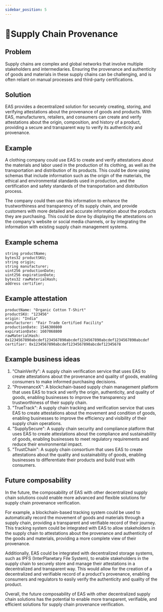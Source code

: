 ```yaml
---
sidebar_position: 5
---
```


#  📍Supply Chain Provenance

## Problem
Supply chains are complex and global networks that involve multiple stakeholders and intermediaries. Ensuring the provenance and authenticity of goods and materials in these supply chains can be challenging, and is often reliant on manual processes and third-party certifications.

## Solution
EAS provides a decentralized solution for securely creating, storing, and verifying attestations about the provenance of goods and products. With EAS, manufacturers, retailers, and consumers can create and verify attestations about the origin, composition, and history of a product, providing a secure and transparent way to verify its authenticity and provenance.

## Example
A clothing company could use EAS to create and verify attestations about the materials and labor used in the production of its clothing, as well as the transportation and distribution of its products. This could be done using schemas that include information such as the origin of the materials, the ethical and environmental standards used in production, and the certification and safety standards of the transportation and distribution process.

The company could then use this information to enhance the trustworthiness and transparency of its supply chain, and provide customers with more detailed and accurate information about the products they are purchasing. This could be done by displaying the attestations on the company's website or social media channels, or by integrating the information with existing supply chain management systems.

## Example schema 
```
string productName;
bytes32 productSKU;
string origin;
string manufacturer;
uint256 productionDate;
uint256 expirationDate;
bytes32 rawMaterialHash;
address certifier;

```

## Example attestation
```
productName: "Organic Cotton T-Shirt"
productSKU: "123456"
origin: "India"
manufacturer: "Fair Trade Certified Facility"
productionDate: 1546300800
expirationDate: 1607068800
rawMaterialHash: 0x1234567890abcdef1234567890abcdef1234567890abcdef1234567890abcdef
certifier: 0x1234567890abcdef1234567890abcdef12345678

```
## Example business ideas

1. "ChainVerify": A supply chain verification service that uses EAS to create attestations about the provenance and quality of goods, enabling consumers to make informed purchasing decisions.
2. "ProvenanceX": A blockchain-based supply chain management platform that uses EAS to track and verify the origin, authenticity, and quality of goods, enabling businesses to improve the transparency and trustworthiness of their supply chain.
3. "TrueTrack": A supply chain tracking and verification service that uses EAS to create attestations about the movement and condition of goods, enabling businesses to improve the efficiency and visibility of their supply chain operations.
4. "SupplySecure": A supply chain security and compliance platform that uses EAS to create attestations about the compliance and sustainability of goods, enabling businesses to meet regulatory requirements and reduce their environmental impact.
5. "TrustChain": A supply chain consortium that uses EAS to create attestations about the quality and sustainability of goods, enabling businesses to differentiate their products and build trust with consumers.

## Future composability
In the future, the composability of EAS with other decentralized supply chain solutions could enable more advanced and flexible solutions for supply chain provenance verification.

For example, a blockchain-based tracking system could be used to automatically record the movement of goods and materials through a supply chain, providing a transparent and verifiable record of their journey. This tracking system could be integrated with EAS to allow stakeholders in the supply chain to attestations about the provenance and authenticity of the goods and materials, providing a more complete view of their provenance.

Additionally, EAS could be integrated with decentralized storage systems, such as IPFS (InterPlanetary File System), to enable stakeholders in the supply chain to securely store and manage their attestations in a decentralized and transparent way. This would allow for the creation of a decentralized and verifiable record of a product's provenance, enabling consumers and regulators to easily verify the authenticity and quality of the product.

Overall, the future composability of EAS with other decentralized supply chain solutions has the potential to enable more transparent, verifiable, and efficient solutions for supply chain provenance verification.